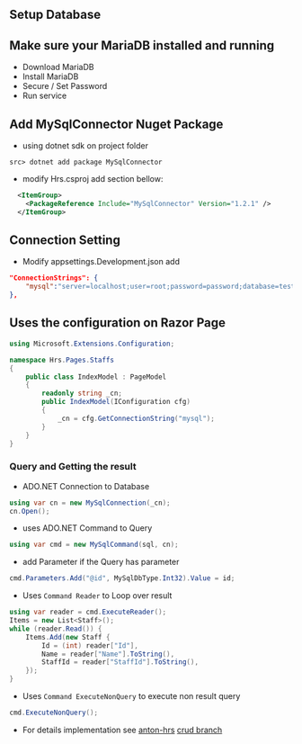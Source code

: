 ## Setup Database
## Make sure your MariaDB installed and running
* Download MariaDB
* Install MariaDB
* Secure / Set Password
* Run service

## Add MySqlConnector Nuget Package
* using dotnet sdk on project folder 
```shell
src> dotnet add package MySqlConnector
```
* modify Hrs.csproj add section bellow:
```xml
  <ItemGroup>
    <PackageReference Include="MySqlConnector" Version="1.2.1" />
  </ItemGroup>
```

## Connection Setting
* Modify appsettings.Development.json add
```json
"ConnectionStrings": {
    "mysql":"server=localhost;user=root;password=password;database=test" 
},
```

## Uses the configuration on Razor Page
```cs
using Microsoft.Extensions.Configuration;

namespace Hrs.Pages.Staffs
{
    public class IndexModel : PageModel
    {
        readonly string _cn;
        public IndexModel(IConfiguration cfg)
        {
            _cn = cfg.GetConnectionString("mysql");
        }
    }
}

```

### Query and Getting the result
* ADO.NET Connection to Database
```cs
using var cn = new MySqlConnection(_cn); 
cn.Open();
```
* uses ADO.NET Command to Query
```cs
using var cmd = new MySqlCommand(sql, cn);
```
* add Parameter if the Query has parameter
```cs
cmd.Parameters.Add("@id", MySqlDbType.Int32).Value = id;
```

* Uses `Command Reader` to Loop over result
```cs
using var reader = cmd.ExecuteReader();
Items = new List<Staff>();
while (reader.Read()) {
    Items.Add(new Staff {
        Id = (int) reader["Id"],
        Name = reader["Name"].ToString(),
        StaffId = reader["StaffId"].ToString(), 
    });
}
```

* Uses `Command ExecuteNonQuery` to execute non result query
```cs
cmd.ExecuteNonQuery();
```

* For details implementation see [anton-hrs](https://github.com/mpobhr/anton-hrs) [crud branch](https://github.com/mpobhr/anton-hrs/tree/crud/src/Pages/Staffs)